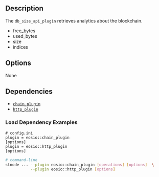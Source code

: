 ## Description

The `db_size_api_plugin` retrieves analytics about the blockchain.

* free_bytes
* used_bytes
* size
* indices

<!--
## Usage

```console
# Not available
```
-->

## Options

None

## Dependencies

* [`chain_plugin`](../chain_plugin/index.md)
* [`http_plugin`](../http_plugin/index.md)

### Load Dependency Examples

```console
# config.ini
plugin = eosio::chain_plugin
[options]
plugin = eosio::http_plugin
[options]
```
```sh
# command-line
stnode ... --plugin eosio::chain_plugin [operations] [options]  \
           --plugin eosio::http_plugin [options]
```
